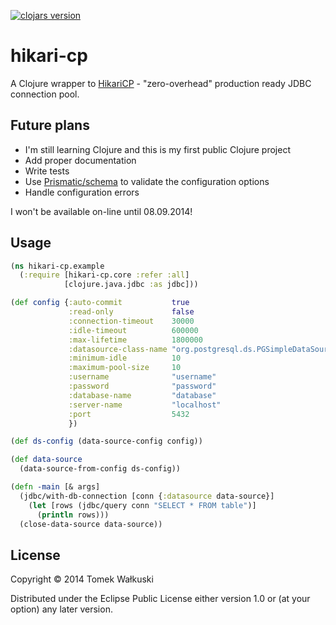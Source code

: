 [![clojars version](https://clojars.org/hikari-cp)](https://clojars.org/hikari-cp)

# hikari-cp

A Clojure wrapper to [HikariCP](https://github.com/brettwooldridge/HikariCP) - "zero-overhead" production ready JDBC connection pool.

## Future plans

* I'm still learning Clojure and this is my first public Clojure project
* Add proper documentation
* Write tests
* Use [Prismatic/schema](https://github.com/Prismatic/schema) to
  validate the configuration options
* Handle configuration errors

I won't be available on-line until 08.09.2014!

## Usage

```clj
(ns hikari-cp.example
  (:require [hikari-cp.core :refer :all]
            [clojure.java.jdbc :as jdbc]))

(def config {:auto-commit           true
             :read-only             false
             :connection-timeout    30000
             :idle-timeout          600000
             :max-lifetime          1800000
             :datasource-class-name "org.postgresql.ds.PGSimpleDataSource"
             :minimum-idle          10
             :maximum-pool-size     10
             :username              "username"
             :password              "password"
             :database-name         "database"
             :server-name           "localhost"
             :port                  5432
             })

(def ds-config (data-source-config config))

(def data-source
  (data-source-from-config ds-config))

(defn -main [& args]
  (jdbc/with-db-connection [conn {:datasource data-source}]
    (let [rows (jdbc/query conn "SELECT * FROM table")]
      (println rows)))
  (close-data-source data-source))
```

## License

Copyright © 2014 Tomek Wałkuski

Distributed under the Eclipse Public License either version 1.0 or (at
your option) any later version.
